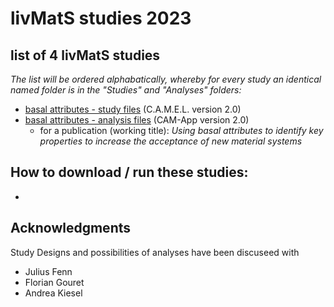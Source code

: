 # livMatS studies 2023


## list of 4 livMatS studies

*The list will be ordered alphabatically, whereby for every study an identical named folder is in the "Studies" and "Analyses" folders:* 

- [basal attributes - study files](https://github.com/FennStatistics/livmats-studies/tree/main/Analyses/basalAttributes) (C.A.M.E.L. version 2.0)
- [basal attributes - analysis files](https://github.com/FennStatistics/livmats-studies/tree/main/Studies/basalAttributes) (CAM-App version 2.0)
    + for a publication (working title): <i>Using basal attributes to identify key properties to increase the acceptance of new material systems</i>



## How to download / run these studies: 

- 



## Acknowledgments

Study Designs and possibilities of analyses have been discuseed with

* Julius Fenn
* Florian Gouret
* Andrea Kiesel